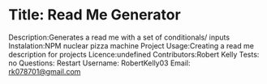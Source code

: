 # Title: Read Me Generator 
 Description:Generates a read me with a set of conditionals/ inputs 
 Instalation:NPM nuclear pizza machine 
 Project Usage:Creating a read me description for projects
 Licence:undefined
 Contributors:Robert Kelly
 Tests: no
 Questions: Restart 
 Username: RobertKelly03
 Email: rk078701@gmail.com


